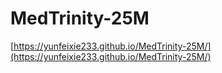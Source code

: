 # MedTrinity-25M
[https://yunfeixie233.github.io/MedTrinity-25M/](https://yunfeixie233.github.io/MedTrinity-25M/)
